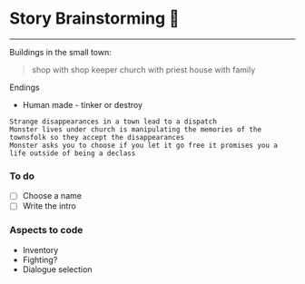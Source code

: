 # Story Brainstorming :tada:
____

Buildings in the small town:
> shop with shop keeper
> church with priest
> house with family

Endings
- Human made - tinker or destroy


```
Strange disappearances in a town lead to a dispatch
Monster lives under church is manipulating the memories of the townsfolk so they accept the disappearances
Monster asks you to choose if you let it go free it promises you a life outside of being a declass
```

### To do
- [ ] Choose a name
- [ ] Write the intro

### Aspects to code
* Inventory
* Fighting?
* Dialogue selection



